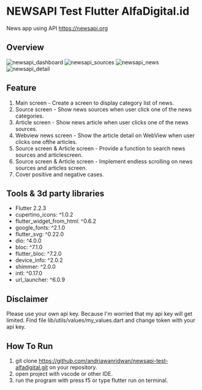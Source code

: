 # NEWSAPI Test Flutter AlfaDigital.id

News app using API https://newsapi.org

## Overview
![newsapi_dashboard](https://user-images.githubusercontent.com/48075162/131204112-9279f64f-cf97-464e-9ed4-bb8a329cf782.png)
![newsapi_sources](https://user-images.githubusercontent.com/48075162/131203826-ac8cf55d-32dd-4182-b354-3153257a7901.png)
![newsapi_news](https://user-images.githubusercontent.com/48075162/131203767-2f199fa5-3bfe-4859-ab4e-cfdd92c0f8d9.png)
![newsapi_detail](https://user-images.githubusercontent.com/48075162/131204169-fc8f5b02-7f82-423c-810b-711153d95a8a.png)

## Feature
1. Main screen - Create a screen to display category list of news.
2. Source screen - Show news sources when user click one of the news categories.
3. Article screen - Show news article when user clicks one of the news sources.
4. Webview news screen - Show the article detail on WebView when user clicks one ofthe articles.
5. Source screen & Article screen - Provide a function to search news sources and articlescreen.
6. Source screen & Article screen - Implement endless scrolling on news sources and articles screen.
7.  Cover positive and negative cases.

## Tools & 3d party libraries
-  Flutter 2.2.3
-  cupertino_icons: ^1.0.2
-  flutter_widget_from_html: ^0.6.2
-  google_fonts: ^2.1.0
-  flutter_svg: ^0.22.0
-  dio: ^4.0.0
-  bloc: ^7.1.0
-  flutter_bloc: ^7.2.0
-  device_info: ^2.0.2
-  shimmer: ^2.0.0
-  intl: ^0.17.0
-  url_launcher: ^6.0.9

## Disclaimer
Please use your own api key. Because I'm worried that my api key will get limited.
Find file lib/utils/values/my_values.dart and change token with your api key.

## How To Run
1. git clone https://github.com/andriawanridwan/newsapi-test-alfadigital.git on your repository.
2. open project with vscode or other IDE.
3. run the program with press f5 or type flutter run on terminal.
